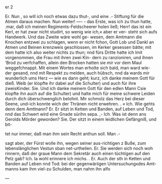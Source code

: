 er 2

Er. Nun , so will ich noch etwas dazu thut-, und eine .-
Stiftung für die Atmen daraus machen. Nun weiter! —- -
das Erste, was ich zu thun hatte, .mar, daß ich meinen
Regiments-Feldscheerer holen ließ; Herr! das ist ein Kerl,
er hat zwar nicht studirt, so wenig wie ich,« aber er ver-
steht sich aufs Handwerk. Und das Zweite wäre wohl ge-
wesen, dem Amtmann die Knochen entzwei zu schlagen,
wenn er nicht fchon, Gott Lob und Dankl an Atmen und
Beinen krenzweis geschlossen, im Kerker gesessen bätte; mit
dem hatte ich also weiter nichts zu thun; nnd fürs Dritte
hatte ich lmit vorgenommen, die Frau mit ihren zwei Kin-
dern zu ranzioniren, und ihnen ’Brod zu verfchaffen, allein
den Brocken hatten sie mir vor dem Maul weggefchnappt.
Mit einem Wortes man erholte sich bald, man ward wie-
der gesand, nnd mit Respekt zu melden, auch hübsch, nnd
da wards mir wunderlich ums Herz — wie es dann geht;
kurz, ich danke meinem Gott für dieß. Weib (er klopfte ihr
dabei auf die Schulter) und auch für ihre zweisKinder.
Sie. Und ich danke meinem Gott für den edlen Mann
Csie klopfte ihn auch auf die Schulter) und halte mich für
meine schwere Leiden durch dich überschwenglich belohnt.
Mir schmolz das Herz bei dieser Seene, und-ich konnte
wich der Thränen nicht erwehren. . «
Ich. Wie gehts denn dem Amttnann?
Er. Er sitzt in Ketten und Banden, auf Leben und
Tod, nnd das Schwert wird eine Gnade sürihn sepa. ,-
Ich. Was ist denn ans Gerolds Mörder geworden?
Sie. Der sitzt in einem leidlichen Gefängniß, und bit-

tet nur immer, daß man ihm sein Recht anthun soll. Man .-

sagt aber, der Fürst wolle ihn, wegen seiner aus-richtigen
z Buße, zum lebenslänglichen Vestun sban net-urtheilen.
Er. Sie werden sich noch woh rinnern, daß der graue
Mann dem Sekretär auch einen tüchtigen auf den Pelz gab?
Ich. Ia wohl erinnere ich michs. .
Er. Auch der sth in Ketten und Banden auf Leben
nnd Tod: bei der gegenwäriigen Untersuchungxdes Amt-
manns kam ihm viel-zu Schulden, man nahm ihn alfo

—

